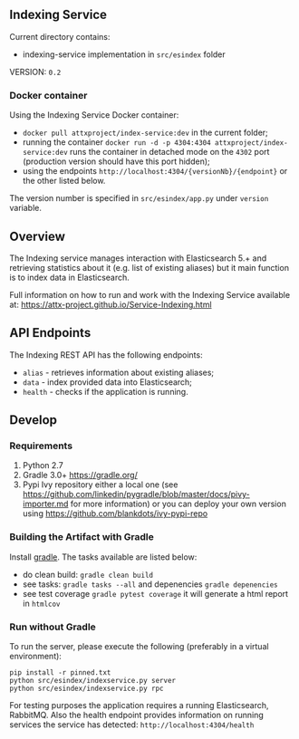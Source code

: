 ## Indexing Service

Current directory contains:
* indexing-service implementation in `src/esindex` folder

VERSION: `0.2`

### Docker container

Using the Indexing Service Docker container:
* `docker pull attxproject/index-service:dev` in the current folder;
* running the container `docker run -d -p 4304:4304 attxproject/index-service:dev` runs the container in detached mode on the `4302` port (production version should have this port hidden);
* using the endpoints `http://localhost:4304/{versionNb}/{endpoint}` or the other listed below.

The version number is specified in `src/esindex/app.py` under `version` variable.

## Overview

The Indexing service manages interaction with Elasticsearch 5.+ and retrieving statistics about it (e.g. list of existing aliases) but it main function is to index data in Elasticsearch.

Full information on how to run and work with the Indexing Service available at: https://attx-project.github.io/Service-Indexing.html

## API Endpoints

The Indexing REST API has the following endpoints:
* `alias` - retrieves information about existing aliases;
* `data` - index provided data into Elasticsearch;
* `health` - checks if the application is running.

## Develop

### Requirements
1. Python 2.7
2. Gradle 3.0+ https://gradle.org/
3. Pypi Ivy repository either a local one (see https://github.com/linkedin/pygradle/blob/master/docs/pivy-importer.md for more information) or you can deploy your own version using https://github.com/blankdots/ivy-pypi-repo

### Building the Artifact with Gradle

Install [gradle](https://gradle.org/install). The tasks available are listed below:

* do clean build: `gradle clean build`
* see tasks: `gradle tasks --all` and depenencies `gradle depenencies`
* see test coverage `gradle pytest coverage` it will generate a html report in `htmlcov`

### Run without Gradle

To run the server, please execute the following (preferably in a virtual environment):
```
pip install -r pinned.txt
python src/esindex/indexservice.py server
python src/esindex/indexservice.py rpc
```

For testing purposes the application requires a running Elasticsearch, RabbitMQ. Also the health endpoint provides information on running services the service has detected: `http://localhost:4304/health`

